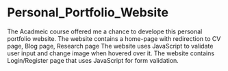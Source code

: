 # Personal_Portfolio_Website

The Acadmeic course offered me a chance to develope this personal portfolio website.
The website contains a home-page with redirection to CV page, Blog page, Research page 
The website uses JavaScript to validate user input and change image when hovered over it.
The website contains Login/Register page that uses JavaScript for form validation.

